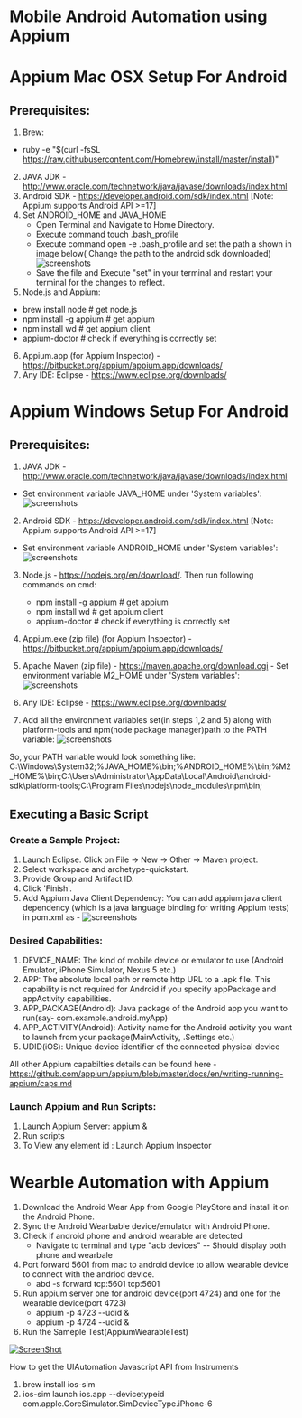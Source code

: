 # Mobile Android Automation using Appium

# Appium Mac OSX Setup For Android
## Prerequisites:
1. Brew:
  * ruby -e "$(curl -fsSL https://raw.githubusercontent.com/Homebrew/install/master/install)"
2. JAVA JDK - http://www.oracle.com/technetwork/java/javase/downloads/index.html
3. Android SDK - https://developer.android.com/sdk/index.html [Note: Appium supports Android API >=17]
4. Set ANDROID_HOME and JAVA_HOME
   * Open Terminal and Navigate to Home Directory.
   * Execute command touch .bash_profile
   * Execute command open -e .bash_profile and set the path a shown in image below( Change the path to the android sdk downloaded)
![screenshots](https://raw.githubusercontent.com/SmritiTuteja/VodQa_MobileAutomationWorkShop/master/screenshots/set_bash_profile.png)
   * Save the file and Execute "set" in your terminal and restart your terminal for the changes to reflect.
5. Node.js and Appium:
  * brew install node    # get node.js
  * npm install -g appium     # get appium
  * npm install wd    # get appium client
  * appium-doctor     # check if everything is correctly set
6. Appium.app (for Appium Inspector) - https://bitbucket.org/appium/appium.app/downloads/
7. Any IDE: Eclipse - https://www.eclipse.org/downloads/

# Appium Windows Setup For Android
## Prerequisites:
1. JAVA JDK - http://www.oracle.com/technetwork/java/javase/downloads/index.html
  * Set environment variable JAVA_HOME under 'System variables':  ![screenshots](https://raw.githubusercontent.com/SmritiTuteja/VodQa_MobileAutomationWorkShop/master/screenshots/set%20java-home.PNG)

2. Android SDK - https://developer.android.com/sdk/index.html [Note: Appium supports Android API >=17]
  * Set environment variable ANDROID_HOME under 'System variables': ![screenshots](https://raw.githubusercontent.com/SmritiTuteja/VodQa_MobileAutomationWorkShop/master/screenshots/set%20android-home.PNG)

3. Node.js - https://nodejs.org/en/download/. Then run following commands on cmd:
    * npm install -g appium    # get appium
    * npm install wd    # get appium client
    * appium-doctor    # check if everything is correctly set
4. Appium.exe (zip file) (for Appium Inspector) - https://bitbucket.org/appium/appium.app/downloads/
5. Apache Maven (zip file) - https://maven.apache.org/download.cgi - Set environment variable M2_HOME under 'System variables': 
![screenshots](https://raw.githubusercontent.com/SmritiTuteja/VodQa_MobileAutomationWorkShop/master/screenshots/set%20maven-home.PNG)

6. Any IDE: Eclipse - https://www.eclipse.org/downloads/
7. Add all the environment variables set(in steps 1,2 and 5) along with platform-tools and npm(node package manager)path to the PATH variable: 
![screenshots](https://raw.githubusercontent.com/SmritiTuteja/VodQa_MobileAutomationWorkShop/master/screenshots/set%20path%20variable.PNG)

So, your PATH variable would look something like:
C:\Windows\System32;%JAVA_HOME%\bin;%ANDROID_HOME%\bin;%M2_HOME%\bin;C:\Users\Administrator\AppData\Local\Android\android-sdk\platform-tools;C:\Program Files\nodejs\node_modules\npm\bin;




## Executing a Basic Script 
### Create a Sample Project:
1. Launch Eclipse. Click on File -> New -> Other -> Maven project.
2. Select workspace and archetype-quickstart.
3. Provide Group and Artifact ID.
4. Click 'Finish'.
5. Add Appium Java Client Dependency: You can add appium java client dependency (which is a java language binding for writing Appium tests) in pom.xml as - ![screenshots](https://raw.githubusercontent.com/SmritiTuteja/VodQa_MobileAutomationWorkShop/master/screenshots/java_client_dependency.PNG)

### Desired Capabilities: 
1.  DEVICE_NAME: The kind of mobile device or emulator to use (Android Emulator, iPhone Simulator, Nexus 5 etc.)
2.  APP: The absolute local path or remote http URL to a .apk file. This capability is not required for Android if you specify appPackage and appActivity capabilities.
3.  APP_PACKAGE(Android): Java package of the Android app you want to run(say- com.example.android.myApp)
4.  APP_ACTIVITY(Android): Activity name for the Android activity you want to launch from your package(MainActivity, .Settings etc.)
5.  UDID(iOS): Unique device identifier of the connected physical device

All other Appium capabilties details can be found here - https://github.com/appium/appium/blob/master/docs/en/writing-running-appium/caps.md

### Launch Appium and Run Scripts:
1. Launch Appium Server:  appium &
2. Run scripts
3. To View any element id : Launch Appium Inspector

# Wearble Automation with Appium

 1. Download the Android Wear App from Google PlayStore and install it on the Android Phone.
 2. Sync the Android Wearbable device/emulator with Android Phone.
 3. Check if android phone and android wearable are detected
    * Navigate to terminal and type "adb devices" -- Should display both phone and wearbale
 4. Port forward 5601 from mac to android device to allow wearable device to connect with the andriod device.
    * abd -s <device-serial-no> forward tcp:5601 tcp:5601
 5. Run appium server one for android device(port 4724) and one for the wearable device(port 4723)
    * appium -p 4723 --udid <wearbale-serial-number> &
    * appium -p 4724 --udid <android-phone-serial-number> &
 6. Run the Sameple Test(AppiumWearableTest)
 
[![ScreenShot](https://i.ytimg.com/vi/ULXhQTyLVIA/0.jpg?time=1439788986539)](https://www.youtube.com/watch?v=ULXhQTyLVIA)


How to get the UIAutomation Javascript API from Instruments

  1. brew install ios-sim
  2. ios-sim launch ios.app --devicetypeid com.apple.CoreSimulator.SimDeviceType.iPhone-6  
